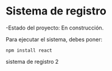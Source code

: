 <h1> Sistema de registro</h1>

-Estado del proyecto: En construcción.

Para ejecutar el sistema, debes poner:

```npm install react```

sistema de registro 2
